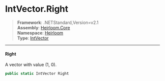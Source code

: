 # IntVector.Right

> **Framework**: .NETStandard,Version=v2.1  
> **Assembly**: [Heirloom.Core][0]  
> **Namespace**: [Heirloom][0]  
> **Type**: [IntVector][1]  

--------------------------------------------------------------------------------

#### Right

A vector with value (1, 0).

```cs
public static IntVector Right
```

[0]: ..\Heirloom.Core.md
[1]: Heirloom.IntVector.md
